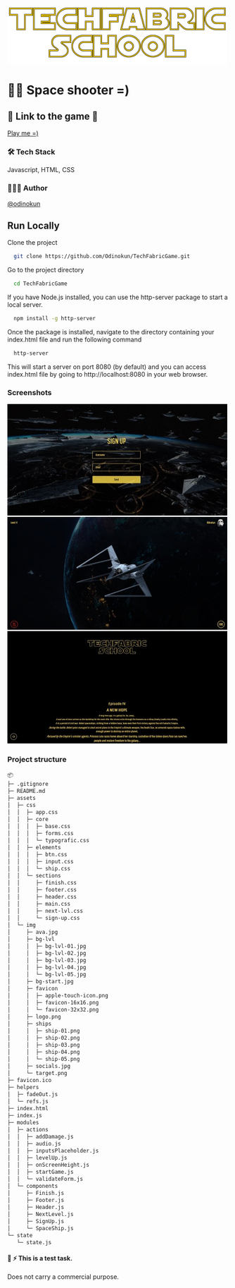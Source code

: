 ﻿![Logo](https://raw.githubusercontent.com/Odinokun/TechFabricGame/main/assets/img/screenshots/logo.png)

# 🚀🚀 Space shooter =)

## 🔗 Link to the game 🚀
[Play me =)](http://techfabric.odinokun.com/)

### 🛠 Tech Stack
Javascript, HTML, CSS

### 👨🏻‍💻 Author 
[@odinokun](https://github.com/Odinokun)

## Run Locally
Clone the project
```bash
  git clone https://github.com/Odinokun/TechFabricGame.git
```
Go to the project directory
```bash
  cd TechFabricGame
```
If you have Node.js installed, you can use the http-server package to start a local server. 
```bash
  npm install -g http-server
```
Once the package is installed, navigate to the directory containing your index.html file and run the following command
```bash
  http-server
```
This will start a server on port 8080 (by default) and you can access index.html file by going to http://localhost:8080 in your web browser.

### Screenshots
![App Screenshot](https://raw.githubusercontent.com/Odinokun/TechFabricGame/main/assets/img/screenshots/screen-01.jpg)
![App Screenshot](https://raw.githubusercontent.com/Odinokun/TechFabricGame/main/assets/img/screenshots/screen-02.jpg)
![App Screenshot](https://raw.githubusercontent.com/Odinokun/TechFabricGame/main/assets/img/screenshots/screen-03.jpg)

### Project structure
```
📦 
├─ .gitignore
├─ README.md
├─ assets
│  ├─ css
│  │  ├─ app.css
│  │  ├─ core
│  │  │  ├─ base.css
│  │  │  ├─ forms.css
│  │  │  └─ typografic.css
│  │  ├─ elements
│  │  │  ├─ btn.css
│  │  │  ├─ input.css
│  │  │  └─ ship.css
│  │  └─ sections
│  │     ├─ finish.css
│  │     ├─ footer.css
│  │     ├─ header.css
│  │     ├─ main.css
│  │     ├─ next-lvl.css
│  │     └─ sign-up.css
│  └─ img
│     ├─ ava.jpg
│     ├─ bg-lvl
│     │  ├─ bg-lvl-01.jpg
│     │  ├─ bg-lvl-02.jpg
│     │  ├─ bg-lvl-03.jpg
│     │  ├─ bg-lvl-04.jpg
│     │  └─ bg-lvl-05.jpg
│     ├─ bg-start.jpg
│     ├─ favicon
│     │  ├─ apple-touch-icon.png
│     │  ├─ favicon-16x16.png
│     │  └─ favicon-32x32.png
│     ├─ logo.png
│     ├─ ships
│     │  ├─ ship-01.png
│     │  ├─ ship-02.png
│     │  ├─ ship-03.png
│     │  ├─ ship-04.png
│     │  └─ ship-05.png
│     ├─ socials.jpg
│     └─ target.png
├─ favicon.ico
├─ helpers
│  ├─ fadeOut.js
│  └─ refs.js
├─ index.html
├─ index.js
├─ modules
│  ├─ actions
│  │  ├─ addDamage.js
│  │  ├─ audio.js
│  │  ├─ inputsPlaceholder.js
│  │  ├─ levelUp.js
│  │  ├─ onScreenHeight.js
│  │  ├─ startGame.js
│  │  └─ validateForm.js
│  └─ components
│     ├─ Finish.js
│     ├─ Footer.js
│     ├─ Header.js
│     ├─ NextLevel.js
│     ├─ SignUp.js
│     └─ SpaceShip.js
└─ state
   └─ state.js
```

#### 💬 ⚡️ This is a test task.
Does not carry a commercial purpose.